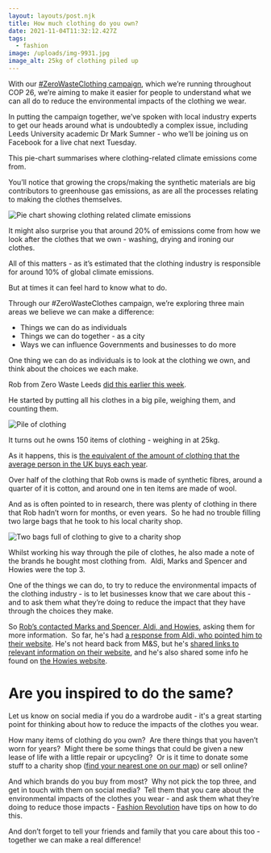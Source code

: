 ```yaml
---
layout: layouts/post.njk
title: How much clothing do you own?
date: 2021-11-04T11:32:12.427Z
tags:
  - fashion
image: /uploads/img-9931.jpg
image_alt: 25kg of clothing piled up
---
```

With our [\#ZeroWasteClothing campaign](https://www.zerowasteleeds.org.uk/projects/zero-waste-clothing/), which we’re running throughout COP 26, we’re aiming to make it easier for people to understand what we can all do to reduce the environmental impacts of the clothing we wear.

In putting the campaign together, we’ve spoken with local industry experts to get our heads around what is undoubtedly a complex issue, including Leeds University academic Dr Mark Sumner - who we’ll be joining us on Facebook for a live chat next Tuesday.

This pie-chart summarises where clothing-related climate emissions come from.

You’ll notice that growing the crops/making the synthetic materials are big contributors to greenhouse gas emissions, as are all the processes relating to making the clothes themselves.

![Pie chart showing clothing related climate emissions](/uploads/clothingrelatedemissions.jpg)

It might also surprise you that around 20% of emissions come from how we look after the clothes that we own - washing, drying and ironing our clothes.  

All of this matters - as it’s estimated that the clothing industry is responsible for around 10% of global climate emissions.

But at times it can feel hard to know what to do.

Through our #ZeroWasteClothes campaign, we’re exploring three main areas we believe we can make a difference:

* Things we can do as individuals
* Things we can do together - as a city
* Ways we can influence Governments and businesses to do more

One thing we can do as individuals is to look at the clothing we own, and think about the choices we each make.

Rob from Zero Waste Leeds [did this earlier this week](https://twitter.com/TheSocBiz/status/1454478303222501391?s=20).

He started by putting all his clothes in a big pile, weighing them, and counting them.

![Pile of clothing](/uploads/img-9931.jpg)

It turns out he owns 150 items of clothing - weighing in at 25kg.

As it happens, this is [the equivalent of the amount of clothing that the average person in the UK buys each year](https://twitter.com/ZeroWasteLeeds/status/1455861100742852610/video/1).

Over half of the clothing that Rob owns is made of synthetic fibres, around a quarter of it is cotton, and around one in ten items are made of wool.

And as is often pointed to in research, there was plenty of clothing in there that Rob hadn’t worn for months, or even years.  So he had no trouble filling two large bags that he took to his local charity shop.

![Two bags full of clothing to give to a charity shop](/uploads/img-9942.jpg)

Whilst working his way through the pile of clothes, he also made a note of the brands he bought most clothing from.  Aldi, Marks and Spencer and Howies were the top 3.

One of the things we can do, to try to reduce the environmental impacts of the clothing industry - is to let businesses know that we care about this - and to ask them what they’re doing to reduce the impact that they have through the choices they make.

So [Rob’s contacted Marks and Spencer, Aldi, and Howies](https://twitter.com/TheSocBiz/status/1455480540841263104?s=20), asking them for more information.  So far, he's had [a response from Aldi, who pointed him to their website](https://twitter.com/TheSocBiz/status/1456549543500296192?s=20).  He's not heard back from M&S, but he's [shared links to relevant information on their website](https://twitter.com/TheSocBiz/status/1456550724628799488?s=20), and he's also shared some info he found on [the Howies website](https://twitter.com/TheSocBiz/status/1456597611318759424?s=20).  

# Are you inspired to do the same?

Let us know on social media if you do a wardrobe audit - it's a great starting point for thinking about how to reduce the impacts of the clothes you wear.  

How many items of clothing do you own?  Are there things that you haven’t worn for years?  Might there be some things that could be given a new lease of life with a little repair or upcycling?  Or is it time to donate some stuff to a charity shop ([find your nearest one on our map](https://map.zerowasteleeds.org.uk/#/)) or sell online?

And which brands do you buy from most?  Why not pick the top three, and get in touch with them on social media?  Tell them that you care about the environmental impacts of the clothes you wear - and ask them what they’re doing to reduce those impacts - [Fashion Revolution](https://www.fashionrevolution.org/about/get-involved/) have tips on how to do this.   

And don’t forget to tell your friends and family that you care about this too - together we can make a real difference!

<!--EndFragment-->
